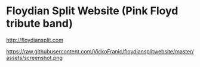 # Floydian Split Website (Pink Floyd tribute band)

http://floydiansplit.com

https://raw.githubusercontent.com/VickoFranic/floydiansplitwebsite/master/assets/screenshot.png